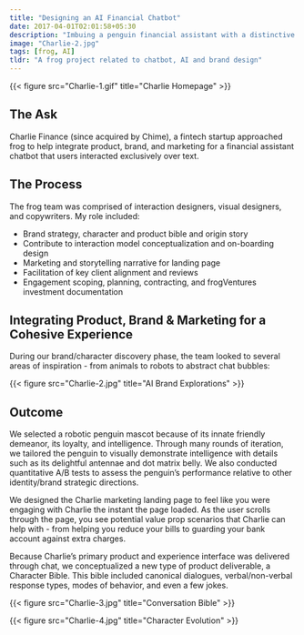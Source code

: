 ```yaml
---
title: "Designing an AI Financial Chatbot"
date: 2017-04-01T02:01:58+05:30
description: "Imbuing a penguin financial assistant with a distinctive personality"
image: "Charlie-2.jpg"
tags: [frog, AI]
tldr: "A frog project related to chatbot, AI and brand design"
---
```


{{< figure src="Charlie-1.gif" title="Charlie Homepage" >}} 

## The Ask
Charlie Finance (since acquired by Chime), a fintech startup approached frog to help integrate product, brand, and marketing for a financial assistant chatbot that users interacted exclusively over text.

## The Process
The frog team was comprised of interaction designers, visual designers, and copywriters. My role included:
- Brand strategy, character and product bible and origin story
- Contribute to interaction model conceptualization and on-boarding design
- Marketing and storytelling narrative for landing page
- Facilitation of key client alignment and reviews
- Engagement scoping, planning, contracting, and frogVentures investment documentation

## Integrating Product, Brand & Marketing for a Cohesive Experience
During our brand/character discovery phase, the team looked to several areas of inspiration - from animals to robots to abstract chat bubbles:

{{< figure src="Charlie-2.jpg" title="AI Brand Explorations" >}} 

## Outcome 
We selected a robotic penguin mascot because of its innate friendly demeanor, its loyalty, and intelligence. Through many rounds of iteration, we tailored the penguin to visually demonstrate intelligence with details such as its delightful antennae and dot matrix belly. We also conducted quantitative A/B tests to assess the penguin’s performance relative to other identity/brand strategic directions.

We designed the Charlie marketing landing page to feel like you were engaging with Charlie the instant the page loaded. As the user scrolls through the page, you see potential value prop scenarios that Charlie can help with - from helping you reduce your bills to guarding your bank account against extra charges.

Because Charlie’s primary product and experience interface was delivered through chat, we conceptualized a new type of product deliverable, a Character Bible. This bible included canonical dialogues, verbal/non-verbal response types, modes of behavior, and even a few jokes.

{{< figure src="Charlie-3.jpg" title="Conversation Bible" >}} 

{{< figure src="Charlie-4.jpg" title="Character Evolution" >}} 